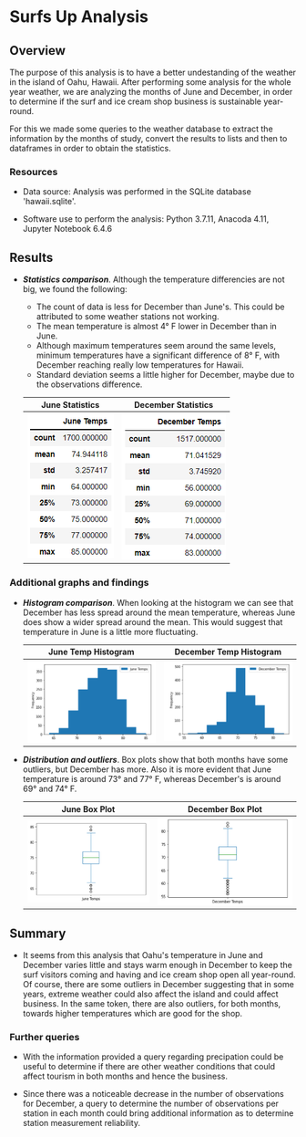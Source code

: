 # Surfs Up Analysis

## Overview

The purpose of this analysis is to have a better undestanding of the weather in the island of Oahu, Hawaii.  After performing some analysis for the whole year weather, we are analyzing the months of June and December, in order to determine if the surf and ice cream shop business is sustainable year-round.

For this we made some queries to the weather database to extract the information by the months of study, convert the results to lists and then to dataframes in order to obtain the statistics.

### Resources

- Data source: Analysis was performed in the SQLite database 'hawaii.sqlite'.

- Software use to perform the analysis: Python 3.7.11, Anacoda 4.11, Jupyter Notebook 6.4.6


## Results

- ***Statistics comparison***. Although the temperature differencies are not big, we found the following:
    - The count of data is less for December than June's.  This could be attributed to some weather stations not working.
    - The mean temperature is almost 4° F lower in December than in June.
    - Although maximum temperatures seem around the same levels, minimum temperatures have a significant difference of 8° F, with December reaching really low temperatures for Hawaii.
    - Standard deviation seems a little higher for December, maybe due to the observations difference.

    |**June Statistics**                     |**December Statistics**                    |
    |:--------------------------------------:|:-----------------------------------------:|
    |![June Stats](/Resources/june_stats.png)|![December Stats](/Resources/dec_stats.png)|


### Additional graphs and findings

- ***Histogram comparison***.  When looking at the histogram we can see that December has less spread around the mean temperature, whereas June does show a wider spread around the mean. This would suggest that temperature in June is a little more fluctuating.

     |**June Temp Histogram**                    |**December Temp Histogram**                   |
     |:-----------------------------------------:|:--------------------------------------------:|
     |![June Histogram](/Resources/hist_june.png)|![December Histogram](/Resources/hist_dec.png)|


- ***Distribution and outliers***. Box plots show that both months have some outliers, but December has more. Also it is more evident that June temperature is around 73° and 77° F, whereas December's is around 69° and 74° F.

     |**June Box Plot**                       |**December Box Plot**                      |
     |:--------------------------------------:|:-----------------------------------------:|
     |![June Boxplot](/Resources/box_june.png)|![December Boxplot](/Resources/box_dec.png)|

## Summary

- It seems from this analysis that Oahu's temperature in June and December varies little and stays warm enough in December to keep the surf visitors coming and having and ice cream shop open all year-round.  Of course, there are some outliers in December suggesting that in some years, extreme weather could  also affect the island and could affect business. In the same token, there are also outliers, for both months, towards higher temperatures which are good for the shop.

### Further queries

- With the information provided a query regarding precipation could be useful to determine if there are other weather conditions that could affect tourism in both months and hence the business.

- Since there was a noticeable decrease in the number of observations for December, a query to determine the number of observations per station in each month could bring additional information as to determine station measurement reliability.
